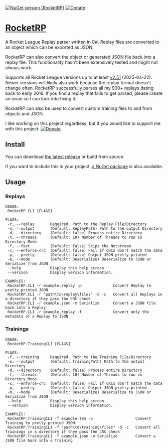[![NuGet version (RocketRP)](https://img.shields.io/nuget/v/RocketRP.svg?style=flat-square)](https://www.nuget.org/packages/RocketRP/)
[![Donate](https://img.shields.io/badge/Dontate-Paypal-002f85)](https://www.paypal.com/paypalme/Drogings)
# [RocketRP](https://github.com/Drogebot/RocketRP)
A Rocket League Replay parser written in C#. Replay files are converted to an object which can be exported as JSON.

RocketRP can also convert the object or generated JSON file back into a replay file. This functionality hasn't been extensively tested and might not always work.

Supports all Rocket League versions up to at least [v2.51](https://www.rocketleague.com/en/news/patch-notes-v2-51) (2025-04-22). Newer versions will likely also work because the replay format doesn't change often.
RocketRP successfully parses all my 900+ replays dating back to early 2016. If you find a replay that fails to get parsed, please create an issue so I can look into fixing it.

RocketRP can also be used to convert custom training files to and from objects and JSON.

I like working on this project regardless, but if you would like to support me with this project: [![Donate](https://img.shields.io/badge/Dontate-Paypal-002f85)](https://www.paypal.com/paypalme/Drogings)

## Install
You can download [the latest release](https://github.com/Drogebot/RocketRP/releases/latest) or build from source.

If you want to include this in your project, [a NuGet package](https://www.nuget.org/packages/RocketRP) is also available.

## Usage
### Replays
```
USAGE:
 RocketRP.CLI [FLAGS]

FLAGS:
 -r, --replay       Required. Path to the Replay File/Directory
 -o, --output       (Default: ReplayPath) Path to the output Directory
 -d, --directory    (Default: false) Process entire Directory
 -t, --threads      (Default: 10) Number of Threads to run in Directory Mode
 -f, --fast         (Default: false) Skips the Netstream
 -c, --enforce-crc  (Default: false) Fail if CRCs don't match the data
 -p, --pretty       (Default: false) Output JSON pretty-printed
 -m, --mode         (Default: Deserialize) Deserialize to JSON or Serialize from JSON
 --help             Display this help screen.
 --version          Display version information.

EXAMPLES:
 RocketRP.CLI -r example.replay -p              Convert Replay to pretty-printed JSON
 RocketRP.CLI -r "path\to\replay\files" -d -c   Convert all Replays in a directory if they pass the CRC check
 RocketRP.CLI -r example.json -m Serialize      Convert a JSON file back into a Replay
 RocketRP.CLI -r example.replay -f              Convert only the metadata of a Replay to JSON
```
### Trainings
```
USAGE:
 RocketRP.TrainingCLI [FLAGS]

FLAGS:
 -f, --training     Required. Path to the Training File/Directory
 -o, --output       (Default: TrainingPath) Path to the output Directory
 -d, --directory    (Default: false) Process entire Directory
 -t, --threads      (Default: 10) Number of Threads to run in Directory Mode
 -c, --enforce-crc  (Default: false) Fail if CRCs don't match the data
 -p, --pretty       (Default: false) Output JSON pretty-printed
 -m, --mode         (Default: Deserialize) Deserialize to JSON or Serialize from JSON
 --help             Display this help screen.
 --version          Display version information.

EXAMPLES:
 RocketRP.TrainingCLI -f example.tem -p                   Convert Training to pretty-printed JSON
 RocketRP.TrainingCLI -f "path\to\training\files" -d -c   Convert all Trainings in a directory if they pass the CRC check
 RocketRP.TrainingCLI -f example.json -m Serialize        Convert a JSON file back into a Training
```
